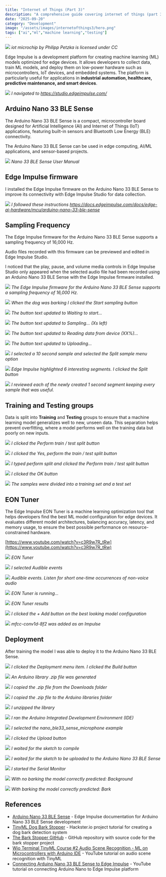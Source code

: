 ```yaml
---
title: "Internet of Things (Part 3)"
description: "A comprehensive guide covering internet of things (part 3)"
date: "2025-09-20"
category: "Development"
image: "/assets/images/internetofthings3/hero.png"
tags: ["ai","ml","machine learning","testing"]
---
```


![](/assets/images/internetofthings3/iot-microchip.svg)
*iot microchip by Philipp Petzka is licensed under CC*


Edge Impulse is a development platform for creating machine learning (ML) models optimized for edge devices. It allows developers to collect data, train ML models, and deploy them on low-power hardware such as microcontrollers, IoT devices, and embedded systems. The platform is particularly useful for applications in **industrial automation, healthcare, predictive maintenance, and smart devices**.

![](/assets/images/internetofthings3/screenshot-2025-03-01-at-9.04.25am-2136x1234.png)
*I navigated to https://studio.edgeimpulse.com/*


## Arduino Nano 33 BLE Sense

The Arduino Nano 33 BLE Sense is a compact, microcontroller board designed for Artificial Intelligence (AI) and Internet of Things (IoT) applications, featuring built-in sensors and Bluetooth Low Energy (BLE) connectivity. 

The Arduino Nano 33 BLE Sense can be used in edge computing, AI/ML applications, and sensor-based projects.

![](/assets/images/internetofthings3/nano33-ble-sense-650x374.png)
*Nano 33 BLE Sense User Manual*


## Edge Impulse firmware

I installed the Edge Impulse firmware on the Arduino Nano 33 BLE Sense to improve its connectivity with Edge Impulse Studio for data collection.

![](/assets/images/internetofthings3/482410156-627953613276540-5451296773514265879-n-859x450.png)
*I followed these instructions https://docs.edgeimpulse.com/docs/edge-ai-hardware/mcu/arduino-nano-33-ble-sense*


## Sampling Frequency

The Edge Impulse firmware for the Arduino Nano 33 BLE Sense supports a sampling frequency of 16,000 Hz.

Audio files recorded with this firmware can be previewed and edited in Edge Impulse Studio.

I noticed that the play, pause, and volume media controls in Edge Impulse Studio only appeared when the selected audio file had been recorded using an Arduino Nano 33 BLE Sense with the Edge Impulse firmware installed.

![](/assets/images/internetofthings3/482435269-1145132687404726-4716611611337756326-n-1102x688.png)
*The Edge Impulse firmware for the Arduino Nano 33 BLE Sense supports a sampling frequency of 16,000 Hz.*

![](/assets/images/internetofthings3/476496236-1162144762281696-6300659400931351561-n-1359x645.png)
*When the dog was barking I clicked the Start sampling button*

![](/assets/images/internetofthings3/476504697-664391085933372-6833322121764778224-n-1366x673.png)
*The button text updated to Waiting to start...*

![](/assets/images/internetofthings3/476492243-9287067184705791-2599704835014173228-n-1365x696.png)
*The button text updated to Sampling... (Xs left)*

![](/assets/images/internetofthings3/476497092-484165971427295-7355111782948313514-n-1366x690.png)
*The button text updated to Reading data from device (XX%)...*

![](/assets/images/internetofthings3/476497322-1578815952747483-1090199327499510722-n-1366x680.png)
*The button text updated to Uploading...*

![](/assets/images/internetofthings3/screenshot-2025-03-01-at-1.08.35pm-2136x911.png)
*I selected a 10 second sample and selected the Split sample menu option*

![](/assets/images/internetofthings3/screenshot-2025-03-01-at-1.10.25pm-2136x1344.png)
*Edge Impulse highlighted 6 interesting segments. I clicked the Split button*

![](/assets/images/internetofthings3/screenshot-2025-03-01-at-1.55.50pm-2136x1100.png)
*I reviewed each of the newly created 1 second segment keeping every sample that was useful.*


## Training and Testing groups

Data is split into **Training** and **Testing** groups to ensure that a machine learning model generalizes well to new, unseen data. This separation helps prevent overfitting, where a model performs well on the training data but poorly on new inputs.

![](/assets/images/internetofthings3/screenshot-2025-03-01-at-5.44.44pm-2136x712.png)
*I clicked the Perform train / test split button*

![](/assets/images/internetofthings3/screenshot-2025-03-01-at-5.45.21pm-2136x1103.png)
*I clicked the Yes, perform the train / test split button*

![](/assets/images/internetofthings3/screenshot-2025-03-01-at-5.45.49pm-2136x1099.png)
*I typed perform split and clicked the Perform train / test split button*

![](/assets/images/internetofthings3/screenshot-2025-03-01-at-5.46.10pm-2136x1110.png)
*I clicked the OK button*

![](/assets/images/internetofthings3/screenshot-2025-03-01-at-5.47.22pm-2136x1173.png)
*The samples were divided into a training set and a test set*


## EON Tuner

The Edge Impulse EON Tuner is a machine learning optimization tool that helps developers find the best ML model configuration for edge devices. It evaluates different model architectures, balancing accuracy, latency, and memory usage, to ensure the best possible performance on resource-constrained hardware.

[https://www.youtube.com/watch?v=c3R9w7R_tRw](https://www.youtube.com/watch?v=c3R9w7R_tRw)

![](/assets/images/internetofthings3/screenshot-2025-03-01-at-5.54.42pm-2136x481.png)
*EON Tuner*

![](/assets/images/internetofthings3/screenshot-2025-03-01-at-5.55.55pm-2136x344.png)
*I selected Audible events*

![](/assets/images/internetofthings3/screenshot-2025-03-01-at-6.22.47pm-2136x1261.png)
*Audible events. Listen for short one-time occurrences of non-voice audio*

![](/assets/images/internetofthings3/screenshot-2025-03-01-at-5.58.09pm-2136x1173.png)
*EON Tuner is running...*

![](/assets/images/internetofthings3/screenshot-2025-03-01-at-6.07.06pm-2136x1165.png)
*EON Tuner results*

![](/assets/images/internetofthings3/screenshot-2025-03-01-at-6.27.34pm-2136x1001.png)
*I clicked the + Add button on the best looking model configuration*

![](/assets/images/internetofthings3/screenshot-2025-03-01-at-6.28.07pm-2136x1088.png)
*mfcc-conv1d-8f2 was added as an Impulse*


## Deployment

After training the model I was able to deploy it to the Arduino Nano 33 BLE Sense.

![](/assets/images/internetofthings3/screenshot-2025-03-01-at-6.29.25pm-2136x1177.png)
*I clicked the Deployment menu item. I clicked the Build button*

![](/assets/images/internetofthings3/screenshot-2025-03-01-at-6.30.56pm-2136x966.png)
*An Arduino library .zip file was generated*

![](/assets/images/internetofthings3/screenshot-2025-03-01-at-6.31.41pm-1758x204.png)
*I copied the .zip file from the Downloads folder*

![](/assets/images/internetofthings3/screenshot-2025-03-01-at-6.33.14pm-1754x324.png)
*I copied the .zip file to the Arduino libraries folder*

![](/assets/images/internetofthings3/screenshot-2025-03-01-at-6.37.25pm-1758x1150.png)
*I unzipped the library*

![](/assets/images/internetofthings3/screenshot-2025-03-01-at-6.35.20pm-2136x292.png)
*I ran the Arduino Integrated Development Environment (IDE)*

![](/assets/images/internetofthings3/screenshot-2025-03-01-at-6.38.40pm-2136x1288.png)
*I selected the nano_ble33_sense_microphone example*

![](/assets/images/internetofthings3/screenshot-2025-03-01-at-6.39.38pm-2136x237.png)
*I clicked the Upload button*

![](/assets/images/internetofthings3/screenshot-2025-03-01-at-6.40.32pm-2136x1241.png)
*I waited for the sketch to compile*

![](/assets/images/internetofthings3/screenshot-2025-03-01-at-6.44.58pm-2136x1200.png)
*I waited for the sketch to be uploaded to the Arduino Nano 33 BLE Sense*

![](/assets/images/internetofthings3/screenshot-2025-03-01-at-6.45.39pm-2136x347.png)
*I started the Serial Monitor*

![](/assets/images/internetofthings3/screenshot-2025-03-01-at-6.47.04pm-2136x1232.png)
*With no barking the model correctly predicted: Background*

![](/assets/images/internetofthings3/screenshot-2025-03-01-at-7.20.55pm-2136x1238.png)
*With barking the model correctly predicted: Bark*

## References

- [Arduino Nano 33 BLE Sense](https://docs.edgeimpulse.com/docs/edge-ai-hardware/mcu/arduino-nano-33-ble-sense) - Edge Impulse documentation for Arduino Nano 33 BLE Sense development
- [TinyML Dog Bark Stopper](https://www.hackster.io/NathanielF/tinyml-dog-bark-stopper-77e436) - Hackster.io project tutorial for creating a dog bark detection system
- [The Bark Stopper GitHub](https://github.com/NathanielFelleke/The-Bark-Stopper) - GitHub repository with source code for the bark stopper project
- [Wio Terminal TinyML Course #2 Audio Scene Recognition - ML on Microcontrollers with Arduino IDE](https://www.youtube.com/watch?v=2BISspenUng&t=1194s) - YouTube tutorial on audio scene recognition with TinyML
- [Connecting Arduino Nano 33 BLE Sense to Edge Impulse](https://www.youtube.com/watch?v=wOkMZUaPLUM) - YouTube tutorial on connecting Arduino Nano to Edge Impulse platform